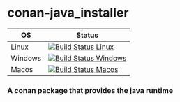 # conan-java_installer
| OS | Status |
|---|---|
| Linux | [![Build Status Linux](https://dev.azure.com/bjoernstresing/bjoernstresing/_apis/build/status/Tereius.conan-java_installer?branchName=master&configuration=Linux)](https://dev.azure.com/bjoernstresing/bjoernstresing/_build/latest?definitionId=2&branchName=master) |
| Windows | [![Build Status Windows](https://dev.azure.com/bjoernstresing/bjoernstresing/_apis/build/status/Tereius.conan-java_installer?branchName=master&configuration=Windows)](https://dev.azure.com/bjoernstresing/bjoernstresing/_build/latest?definitionId=2&branchName=master) |
| Macos | [![Build Status Macos](https://dev.azure.com/bjoernstresing/bjoernstresing/_apis/build/status/Tereius.conan-java_installer?branchName=master&configuration=Macos)](https://dev.azure.com/bjoernstresing/bjoernstresing/_build/latest?definitionId=2&branchName=master) |

### A conan package that provides the java runtime
